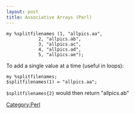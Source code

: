 ```yaml
---
layout: post 
title: Associative Arrays (Perl)
---
```


    my %splitfilenames (1, "allpics.aa",
                2, "allpics.ab",
                3, "allpics.ac",
                4, "allpics.ad",
                5, "allpics.ae");

To add a single value at a time (useful in loops):

    my %splitfilenames;
    $splitfilenames(1) = "allpics.aa";

`$splitfilenames{2}` would then return \"allpics.ab\"

[Category:Perl](Category:Perl "wikilink")
